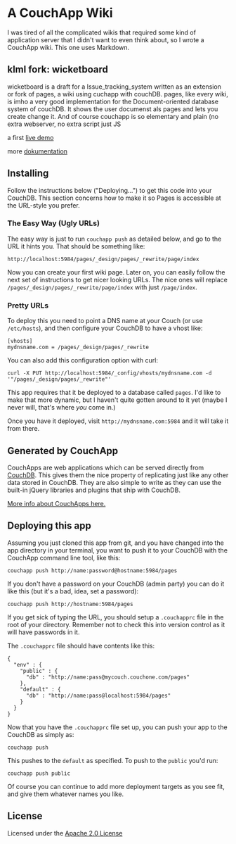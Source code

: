# A CouchApp Wiki

I was tired of all the complicated wikis that required some kind of application server that I didn't want to even think about, so I wrote a CouchApp wiki. This one uses Markdown.

## klml fork: wicketboard
wicketboard is a draft for a Issue_tracking_system written as an extension or fork of pages, a wiki using cuchapp with couchDB. pages, like every wiki, is imho a very good implementation for the Document-oriented database system of couchDB. It shows the user documenst als pages and lets you create change it. And of course couchapp is so elementary and plain (no extra webserver, no extra script just JS

a first [live demo](http://klml.couchone.com/wicket/_design/pages/_rewrite/tickets/all)

more [dokumentation](http://umija.org/dev:wicketticket)

## Installing

Follow the instructions below ("Deploying...") to get this code into your CouchDB. This section concerns how to make it so Pages is accessible at the URL-style you prefer.

### The Easy Way (Ugly URLs)

The easy way is just to run `couchapp push` as detailed below, and go to the URL it hints you. That should be something like:

    http://localhost:5984/pages/_design/pages/_rewrite/page/index

Now you can create your first wiki page. Later on, you can easily follow the next set of instructions to get nicer looking URLs. The nice ones will replace `/pages/_design/pages/_rewrite/page/index` with just `/page/index`.

### Pretty URLs

To deploy this you need to point a DNS name at your Couch (or use `/etc/hosts`), and then configure your CouchDB to have a vhost like:

    [vhosts]
    mydnsname.com = /pages/_design/pages/_rewrite

You can also add this configuration option with curl:

    curl -X PUT http://localhost:5984/_config/vhosts/mydnsname.com -d '"/pages/_design/pages/_rewrite"'

This app requires that it be deployed to a database called `pages`. I'd like to make that more dynamic, but I haven't quite gotten around to it yet (maybe I never will, that's where *you* come in.)

Once you have it deployed, visit `http://mydnsname.com:5984` and it will take it from there.


## Generated by CouchApp

CouchApps are web applications which can be served directly from [CouchDB](http://couchdb.apache.org). This gives them the nice property of replicating just like any other data stored in CouchDB. They are also simple to write as they can use the built-in jQuery libraries and plugins that ship with CouchDB.

[More info about CouchApps here.](http://couchapp.org)

## Deploying this app

Assuming you just cloned this app from git, and you have changed into the app directory in your terminal, you want to push it to your CouchDB with the CouchApp command line tool, like this:

    couchapp push http://name:password@hostname:5984/pages

If you don't have a password on your CouchDB (admin party) you can do it like this (but it's a bad, idea, set a password):

    couchapp push http://hostname:5984/pages

If you get sick of typing the URL, you should setup a `.couchapprc` file in the root of your directory. Remember not to check this into version control as it will have passwords in it.

The `.couchapprc` file should have contents like this:

    {
      "env" : {
        "public" : {
          "db" : "http://name:pass@mycouch.couchone.com/pages"
        },
        "default" : {
          "db" : "http://name:pass@localhost:5984/pages"
        }
      }
    }

Now that you have the `.couchapprc` file set up, you can push your app to the CouchDB as simply as:

    couchapp push

This pushes to the `default` as specified. To push to the `public` you'd run:

    couchapp push public

Of course you can continue to add more deployment targets as you see fit, and give them whatever names you like.


## License

Licensed under the [Apache 2.0 License](http://www.apache.org/licenses/LICENSE-2.0.html)
